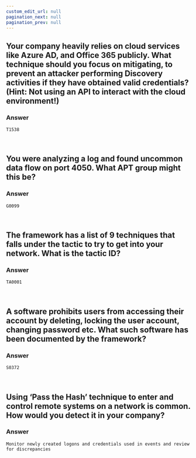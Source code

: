 ```yaml
---
custom_edit_url: null
pagination_next: null
pagination_prev: null
---
```


## Your company heavily relies on cloud services like Azure AD, and Office 365 publicly. What technique should you focus on mitigating, to prevent an attacker performing Discovery activities if they have obtained valid credentials? (Hint: Not using an API to interact with the cloud environment!)
### Answer
```
T1538
```

&nbsp;

## You were analyzing a log and found uncommon data flow on port 4050. What APT group might this be?
### Answer
```
G0099
```

&nbsp;

## The framework has a list of 9 techniques that falls under the tactic to try to get into your network. What is the tactic ID?
### Answer
```
TA0001
```

&nbsp;

## A software prohibits users from accessing their account by deleting, locking the user account, changing password etc. What such software has been documented by the framework?
### Answer
```
S0372
```

&nbsp;

## Using ‘Pass the Hash’ technique to enter and control remote systems on a network is common. How would you detect it in your company?
### Answer
```
Monitor newly created logons and credentials used in events and review for discrepancies
```
